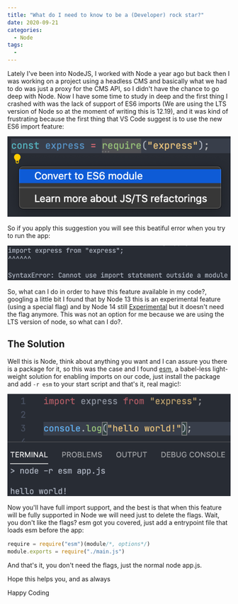 ```yaml
---
title: "What do I need to know to be a (Developer) rock star?"
date: 2020-09-21
categories:
  - Node
tags:
  - 
---
```


Lately I've been into NodeJS, I worked with Node a year ago but back then I was working on a project using a headless CMS and basically what we had to do was just a proxy for the CMS API, so I didn't have the chance to go deep with Node. Now I have some time to study in deep and the first thing I crashed with was the lack of support of ES6 imports (We are using the LTS version of Node so at the moment of writing this is 12.19), and it was kind of frustrating because the first thing that VS Code suggest is to use the new ES6 import feature:

![VS Code suggestion](/assets/images/vscode-express-refactor-suggestion.png)

So if you apply this suggestion you will see this beatiful error when you try to run the app:

![VS Code suggestion error](/assets/images/vscode-import-error.png)

So, what can I do in order to have this feature available in my code?, googling a little bit I found that by Node 13 this is an experimental feature (using a special flag) and by Node 14 still [Experimental](https://nodejs.org/api/esm.html#esm_modules_ecmascript_modules) but it doesn't need the flag anymore. This was not an option for me because we are using the LTS version of node, so what can I do?.

## The Solution

Well this is Node, think about anything you want and I can assure you there is a package for it, so this was the case and I found [esm](https://www.npmjs.com/package/esm), a babel-less light-weight solution for enabling imports on our code, just install the package and add `-r esm` to your start script and that's it, real magic!:

![VS Code esm](/assets/images/vscode-esm.png)

Now you'll have full import support, and the best is that when this feature will be fully supported in Node we will need just to delete the flags. Wait, you don't like the flags? esm got you covered, just add a entrypoint file that loads esm before the app:

~~~ javascript
require = require("esm")(module/*, options*/)
module.exports = require("./main.js")
~~~

And that's it, you don't need the flags, just the normal  node app.js.

Hope this helps you, and as always

Happy Coding

